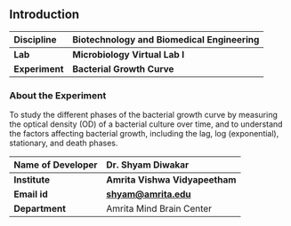 ## Introduction


<b>Discipline | <b>Biotechnology and Biomedical Engineering
:--|:--|
<b> Lab | <b> Microbiology Virtual Lab I
<b> Experiment|     <b> Bacterial Growth Curve


### About the Experiment 

To study the different phases of the bacterial growth curve by measuring the optical density (OD) of a bacterial culture over time, and to understand the factors affecting bacterial growth, including the lag, log (exponential), stationary, and death phases.


<b>Name of Developer | <b> Dr. Shyam Diwakar 
:--|:--|
<b> Institute | <b>  Amrita Vishwa Vidyapeetham
<b> Email id|     <b>  shyam@amrita.edu
<b> Department |  Amrita Mind Brain Center
